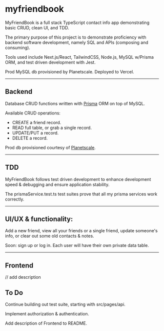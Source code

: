 # myfriendbook

MyFriendBook is a full stack TypeScript contact info app demonstrating basic CRUD, clean UI, and TDD.

The primary purpose of this project is to demonstrate proficiency with backend software development, namely SQL and APIs (composing and consuming).

Tools used include Next.js/React, TailwindCSS, Node.js, MySQL w/Prisma ORM, and test driven development with Jest.

Prod MySQL db provisioned by Planetscale.
Deployed to Vercel.

---

## Backend

Database CRUD functions written with [Prisma](https://www.prisma.io/) ORM on top of MySQL.

Available CRUD operations:

- CREATE a friend record.
- READ full table, or grab a single record.
- UPDATE/PUT a record.
- DELETE a record.

Prod db provisioned courtesy of [Planetscale](https://planetscale.com/).

---

## TDD

MyFriendBook follows test driven development to enhance development speed & debugging and ensure application stability.

The prismaService.test.ts test suites prove that all my prisma services work correctly.

---

## UI/UX & functionality:

Add a new friend, view all your friends or a single friend, update someone's info, or clear out some old contacts & notes.

Soon: sign up or log in. Each user will have their own private data table.

---

## Frontend

// add description

## To Do

Continue building out test suite, starting with src/pages/api.

Implement authorization & authentication.

Add description of Frontend to README.
